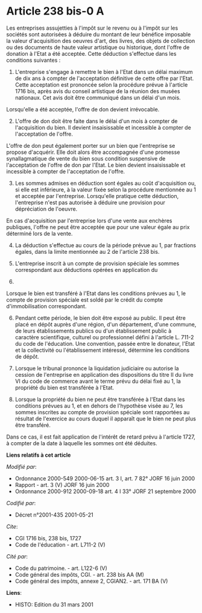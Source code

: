 # Article 238 bis-0 A

Les entreprises assujetties à l'impôt sur le revenu ou à l'impôt sur les sociétés sont autorisées à déduire du montant de
leur bénéfice imposable la valeur d'acquisition des oeuvres d'art, des livres, des objets de collection ou des documents de
haute valeur artistique ou historique, dont l'offre de donation à l'Etat a été acceptée. Cette déduction s'effectue dans les
conditions suivantes :

1. L'entreprise s'engage à remettre le bien à l'Etat dans un délai maximum de dix ans à compter de l'acceptation définitive
de cette offre par l'Etat. Cette acceptation est prononcée selon la procédure prévue à l'article 1716 bis, après avis du
conseil artistique de la réunion des musées nationaux. Cet avis doit être communiqué dans un délai d'un mois.

Lorsqu'elle a été acceptée, l'offre de don devient irrévocable.

2. L'offre de don doit être faite dans le délai d'un mois à compter de l'acquisition du bien. Il devient insaisissable et
incessible à compter de l'acceptation de l'offre.

L'offre de don peut également porter sur un bien que l'entreprise se propose d'acquérir. Elle doit alors être accompagnée
d'une promesse synallagmatique de vente du bien sous condition suspensive de l'acceptation de l'offre de don par l'Etat. Le
bien devient insaisissable et incessible à compter de l'acceptation de l'offre.

3. Les sommes admises en déduction sont égales au coût d'acquisition ou, si elle est inférieure, à la valeur fixée selon la
procédure mentionnée au 1 et acceptée par l'entreprise. Lorsqu'elle pratique cette déduction, l'entreprise n'est pas
autorisée à déduire une provision pour dépréciation de l'oeuvre.

En cas d'acquisition par l'entreprise lors d'une vente aux enchères publiques, l'offre ne peut être acceptée que pour une
valeur égale au prix déterminé lors de la vente.

4. La déduction s'effectue au cours de la période prévue au 1, par fractions égales, dans la limite mentionnée au 2 de
l'article 238 bis.

5. L'entreprise inscrit à un compte de provision spéciale les sommes correspondant aux déductions opérées en application du
4.

Lorsque le bien est transféré à l'Etat dans les conditions prévues au 1, le compte de provision spéciale est soldé par le
crédit du compte d'immobilisation correspondant.

6. Pendant cette période, le bien doit être exposé au public. Il peut être placé en dépôt auprès d'une région, d'un
département, d'une commune, de leurs établissements publics ou d'un établissement public à caractère scientifique, culturel
ou professionnel défini à l'article L. 711-2 du code de l'éducation. Une convention, passée entre le donateur, l'Etat et la
collectivité ou l'établissement intéressé, détermine les conditions de dépôt.

7. Lorsque le tribunal prononce la liquidation judiciaire ou autorise la cession de l'entreprise en application des
dispositions du titre II du livre VI du code de commerce avant le terme prévu du délai fixé au 1, la propriété du bien est
transférée à l'Etat.

8. Lorsque la propriété du bien ne peut être transférée à l'Etat dans les conditions prévues au 1, et en dehors de
l'hypothèse visée au 7, les sommes inscrites au compte de provision spéciale sont rapportées au résultat de l'exercice au
cours duquel il apparaît que le bien ne peut plus être transféré.

Dans ce cas, il est fait application de l'intérêt de retard prévu à l'article 1727, à compter de la date à laquelle les
sommes ont été déduites.

**Liens relatifs à cet article**

_Modifié par_:

  - Ordonnance 2000-549 2000-06-15 art. 3 I, art. 7 82° JORF 16 juin 2000
  - Rapport - art. 3 (V) JORF 16 juin 2000
  - Ordonnance 2000-912 2000-09-18 art. 4 I 33° JORF 21 septembre 2000

_Codifié par_:

  - Décret n°2001-435 2001-05-21

_Cite_:

  - CGI 1716 bis, 238 bis, 1727
  - Code de l'éducation - art. L711-2 (V)

_Cité par_:

  - Code du patrimoine. - art. L122-6 (V)
  - Code général des impôts, CGI. - art. 238 bis AA (M)
  - Code général des impôts, annexe 2, CGIAN2. - art. 171 BA (V)

**Liens**:

  - HISTO: Edition du 31 mars 2001
